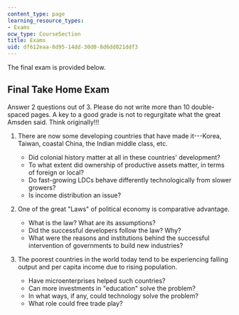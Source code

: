```yaml
---
content_type: page
learning_resource_types:
- Exams
ocw_type: CourseSection
title: Exams
uid: df612eaa-8d95-14dd-30d0-8d6dd021ddf3
---
```


The final exam is provided below.

Final Take Home Exam
--------------------

Answer 2 questions out of 3. Please do not write more than 10 double-spaced pages. A key to a good grade is not to regurgitate what the great Amsden said. Think originally!!!

1.  There are now some developing countries that have made it---Korea, Taiwan, coastal China, the Indian middle class, etc.
    *   Did colonial history matter at all in these countries' development?
    *   To what extent did ownership of productive assets matter, in terms of foreign or local?
    *   Do fast-growing LDCs behave differently technologically from slower growers?
    *   Is income distribution an issue?  
        
2.  One of the great "Laws" of political economy is comparative advantage.
    *   What is the law? What are its assumptions?
    *   Did the successful developers follow the law? Why?
    *   What were the reasons and institutions behind the successful intervention of governments to build new industries?  
        
3.  The poorest countries in the world today tend to be experiencing falling output and per capita income due to rising population.
    *   Have microenterprises helped such countries?
    *   Can more investments in "education" solve the problem?
    *   In what ways, if any, could technology solve the problem?
    *   What role could free trade play?
